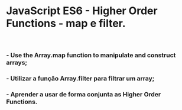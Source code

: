 # JavaScript ES6 - Higher Order Functions - map e filter.
<br />

### - Use the Array.map function to manipulate and construct arrays;
### - Utilizar a função Array.filter para filtrar um array;
### - Aprender a usar de forma conjunta as Higher Order Functions.